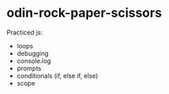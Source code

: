 # odin-rock-paper-scissors

Practiced js:

- loops
- debugging
- console.log
- prompts
- conditionals (if, else if, else)
- scope

